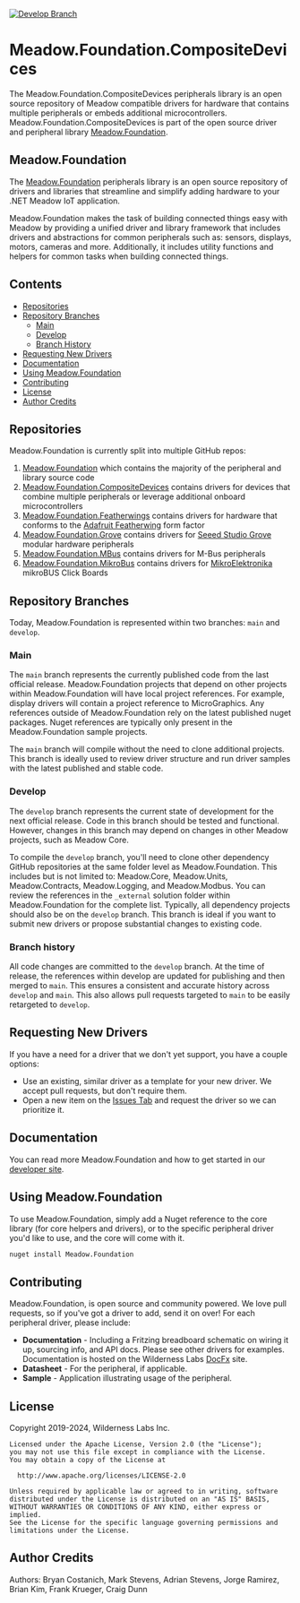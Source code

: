 [![Develop Branch](https://github.com/WildernessLabs/Meadow.Foundation.compositedevices/actions/workflows/develop-ci.yml/badge.svg)](https://github.com/WildernessLabs/Meadow.Foundation.compositedevices/actions/workflows/develop-ci.yml)

# Meadow.Foundation.CompositeDevices

The Meadow.Foundation.CompositeDevices peripherals library is an open source repository of Meadow compatible drivers for hardware that contains multiple peripherals or embeds additional microcontrollers. Meadow.Foundation.CompositeDevices is part of the open source driver and peripheral library [Meadow.Foundation](http://developer.wildernesslabs.co/Meadow/Meadow.Foundation/Peripherals/).

## Meadow.Foundation

The [Meadow.Foundation](http://developer.wildernesslabs.co/Meadow/Meadow.Foundation/Peripherals/) peripherals library is an open source repository of drivers and libraries that streamline and simplify adding hardware to your .NET Meadow IoT application.

Meadow.Foundation makes the task of building connected things easy with Meadow by providing a unified driver and library framework that includes drivers and abstractions for common peripherals such as: sensors, displays, motors, cameras and more. Additionally, it includes utility functions and helpers for common tasks when building connected things.

## Contents

* [Repositories](#repositories)
* [Repository Branches](#repository-branches)
  * [Main](#main)
  * [Develop](#develop)
  * [Branch History](#branch-history)
* [Requesting New Drivers](#requesting-new-drivers)
* [Documentation](#documentation)
* [Using Meadow.Foundation](#using-meadowfoundation)
* [Contributing](#contributing)
* [License](#license)
* [Author Credits](#author-credits)

## Repositories 

Meadow.Foundation is currently split into multiple GitHub repos:
1. [Meadow.Foundation](https://github.com/WildernessLabs/Meadow.Foundation/) which contains the majority of the peripheral and library source code
2. [Meadow.Foundation.CompositeDevices]([https://github.com/WildernessLabs/Meadow.Foundation.Featherwings/](https://github.com/wildernesslabs/meadow.foundation.compositedevices)) contains drivers for devices that combine multiple peripherals or leverage additional onboard microcontrollers
3. [Meadow.Foundation.Featherwings](https://github.com/WildernessLabs/Meadow.Foundation.Featherwings/) contains drivers for hardware that conforms to the [Adafruit Featherwing](https://learn.adafruit.com/adafruit-feather/) form factor
4. [Meadow.Foundation.Grove](https://github.com/WildernessLabs/Meadow.Foundation.Grove/) contains drivers for [Seeed Studio Grove](https://www.seeedstudio.com/grove.html) modular hardware peripherals
5. [Meadow.Foundation.MBus](https://github.com/WildernessLabs/Meadow.Foundation.MBus/) contains drivers for M-Bus peripherals
6. [Meadow.Foundation.MikroBus](https://github.com/WildernessLabs/Meadow.Foundation.mikrobus/) contains drivers for [MikroElektronika](https://www.mikroe.com/click)  mikroBUS Click Boards

## Repository Branches

Today, Meadow.Foundation is represented within two branches: `main` and `develop`.

### Main

The `main` branch represents the currently published code from the last official release. Meadow.Foundation projects that depend on other projects within Meadow.Foundation will have local project references. For example, display drivers will contain a project reference to MicroGraphics. Any references outside of Meadow.Foundation rely on the latest published nuget packages. Nuget references are typically only present in the Meadow.Foundation sample projects.

The `main` branch will compile without the need to clone additional projects. This branch is ideally used to review driver structure and run driver samples with the latest published and stable code.

### Develop

The `develop` branch represents the current state of development for the next official release. Code in this branch should be tested and functional. However, changes in this branch may depend on changes in other Meadow projects, such as Meadow Core. 

To compile the `develop` branch, you'll need to clone other dependency GitHub repositories at the same folder level as Meadow.Foundation. This includes but is not limited to: Meadow.Core, Meadow.Units, Meadow.Contracts, Meadow.Logging, and Meadow.Modbus. You can review the references in the `_external` solution folder within Meadow.Foundation for the complete list. Typically, all dependency projects should also be on the `develop` branch. This branch is ideal if you want to submit new drivers or propose substantial changes to existing code.

### Branch history

All code changes are committed to the `develop` branch. At the time of release, the references within develop are updated for publishing and then merged to `main`. This ensures a consistent and accurate history across `develop` and `main`. This also allows pull requests targeted to `main` to be easily retargeted to `develop`.

## Requesting New Drivers

If you have a need for a driver that we don't yet support, you have a couple options:

- Use an existing, similar driver as a template for your new driver.  We accept pull requests, but don't require them.
- Open a new item on the [Issues Tab](https://github.com/WildernessLabs/Meadow.Foundation/issues) and request the driver so we can prioritize it.

## Documentation

You can read more Meadow.Foundation and how to get started in our [developer site](http://developer.wildernesslabs.co/Meadow/Meadow.Foundation/).

## Using Meadow.Foundation

To use Meadow.Foundation, simply add a Nuget reference to the core library (for core helpers and drivers), or to the specific peripheral driver you'd like to use, and the core will come with it.

```bash
nuget install Meadow.Foundation
```

## Contributing

Meadow.Foundation, is open source and community powered. We love pull requests, so if you've got a driver to add, send it on over! For each peripheral driver, please include:

 * **Documentation** - Including a Fritzing breadboard schematic on wiring it up, sourcing info, and API docs. Please see other drivers for examples. Documentation is hosted on the Wilderness Labs [DocFx](https://wildernesslabs.github.io/docfx/) site.
 * **Datasheet** - For the peripheral, if applicable.
 * **Sample** - Application illustrating usage of the peripheral.

## License

Copyright 2019-2024, Wilderness Labs Inc.
    
    Licensed under the Apache License, Version 2.0 (the "License");
    you may not use this file except in compliance with the License.
    You may obtain a copy of the License at
    
      http://www.apache.org/licenses/LICENSE-2.0
    
    Unless required by applicable law or agreed to in writing, software
    distributed under the License is distributed on an "AS IS" BASIS,
    WITHOUT WARRANTIES OR CONDITIONS OF ANY KIND, either express or implied.
    See the License for the specific language governing permissions and
    limitations under the License.
 
## Author Credits

Authors: Bryan Costanich, Mark Stevens, Adrian Stevens, Jorge Ramirez, Brian Kim, Frank Krueger, Craig Dunn
